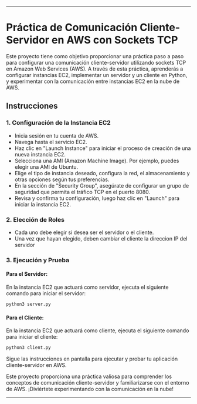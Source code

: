 
---

# Práctica de Comunicación Cliente-Servidor en AWS con Sockets TCP

Este proyecto tiene como objetivo proporcionar una práctica paso a paso para configurar una comunicación cliente-servidor utilizando sockets TCP en Amazon Web Services (AWS). A través de esta práctica, aprenderás a configurar instancias EC2, implementar un servidor y un cliente en Python, y experimentar con la comunicación entre instancias EC2 en la nube de AWS.

## Instrucciones

### 1. Configuración de la Instancia EC2

- Inicia sesión en tu cuenta de AWS.
- Navega hasta el servicio EC2.
- Haz clic en "Launch Instance" para iniciar el proceso de creación de una nueva instancia EC2.
- Selecciona una AMI (Amazon Machine Image). Por ejemplo, puedes elegir una AMI de Ubuntu.
- Elige el tipo de instancia deseado, configura la red, el almacenamiento y otras opciones según tus preferencias.
- En la sección de "Security Group", asegúrate de configurar un grupo de seguridad que permita el tráfico TCP en el puerto 8080.
- Revisa y confirma tu configuración, luego haz clic en "Launch" para iniciar la instancia EC2.

### 2. Elección de Roles

- Cada uno debe elegir si desea ser el servidor o el cliente.
- Una vez que hayan elegido, deben cambiar el cliente la direccion IP del servidor

### 3. Ejecución y Prueba

#### Para el Servidor:

En la instancia EC2 que actuará como servidor, ejecuta el siguiente comando para iniciar el servidor:

```sh
python3 server.py
```

#### Para el Cliente:

En la instancia EC2 que actuará como cliente, ejecuta el siguiente comando para iniciar el cliente:

```sh
python3 client.py
```

Sigue las instrucciones en pantalla para ejecutar y probar tu aplicación cliente-servidor en AWS.

Este proyecto proporciona una práctica valiosa para comprender los conceptos de comunicación cliente-servidor y familiarizarse con el entorno de AWS. ¡Diviértete experimentando con la comunicación en la nube!

--- 
